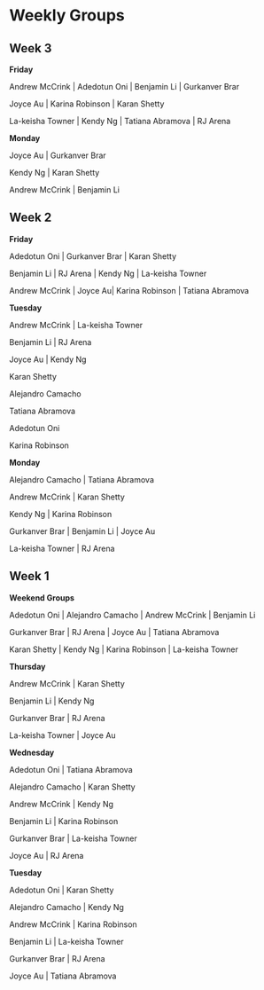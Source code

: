 # Weekly Groups

## Week 3

**Friday**

Andrew McCrink | Adedotun Oni | Benjamin Li | Gurkanver Brar

Joyce Au | Karina Robinson | Karan Shetty

La-keisha Towner | Kendy Ng | Tatiana Abramova | RJ Arena


**Monday**

Joyce Au | Gurkanver Brar

Kendy Ng | Karan Shetty

Andrew McCrink | Benjamin Li

## Week 2
**Friday**

Adedotun Oni | Gurkanver Brar | Karan Shetty

Benjamin Li | RJ Arena | Kendy Ng | La-keisha Towner

Andrew McCrink | Joyce Au| Karina Robinson | Tatiana Abramova


**Tuesday**

Andrew McCrink | La-keisha Towner

Benjamin Li | RJ Arena

Joyce Au | Kendy Ng

Karan Shetty

Alejandro Camacho

Tatiana Abramova

Adedotun Oni

Karina Robinson

**Monday**

Alejandro Camacho | Tatiana Abramova

Andrew McCrink | Karan Shetty

Kendy Ng | Karina Robinson

Gurkanver Brar | Benjamin Li
 | Joyce Au

La-keisha Towner | RJ Arena

## Week 1

**Weekend Groups**

Adedotun Oni | Alejandro Camacho | Andrew McCrink | Benjamin Li

Gurkanver Brar | RJ Arena | Joyce Au | Tatiana Abramova

Karan Shetty | Kendy Ng | Karina Robinson | La-keisha Towner

**Thursday**

Andrew McCrink | Karan Shetty

Benjamin Li | Kendy Ng

Gurkanver Brar | RJ Arena

La-keisha Towner | Joyce Au

**Wednesday**

Adedotun Oni | Tatiana Abramova

Alejandro Camacho | Karan Shetty

Andrew McCrink | Kendy Ng

Benjamin Li | Karina Robinson

Gurkanver Brar | La-keisha Towner

Joyce Au | RJ Arena


**Tuesday**

Adedotun Oni | Karan Shetty

Alejandro Camacho | Kendy Ng

Andrew McCrink | Karina Robinson

Benjamin Li | La-keisha Towner

Gurkanver Brar | RJ Arena

Joyce Au | Tatiana Abramova
